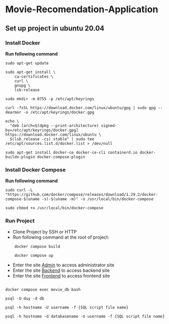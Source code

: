 # Movie-Recomendation-Application

## Set up project in ubuntu 20.04
### Install Docker
**Run following command**

```
sudo apt-get update

sudo apt-get install \
    ca-certificates \
    curl \
    gnupg \
    lsb-release

sudo mkdir -m 0755 -p /etc/apt/keyrings

curl -fsSL https://download.docker.com/linux/ubuntu/gpg | sudo gpg --dearmor -o /etc/apt/keyrings/docker.gpg

echo \
  "deb [arch=$(dpkg --print-architecture) signed-by=/etc/apt/keyrings/docker.gpg] https://download.docker.com/linux/ubuntu \
  $(lsb_release -cs) stable" | sudo tee /etc/apt/sources.list.d/docker.list > /dev/null

sudo apt-get install docker-ce docker-ce-cli containerd.io docker-buildx-plugin docker-compose-plugin
```

### Install Docker Compose

**Run following command**
```
sudo curl -L "https://github.com/docker/compose/releases/download/1.29.2/docker-compose-$(uname -s)-$(uname -m)" -o /usr/local/bin/docker-compose

sudo chmod +x /usr/local/bin/docker-compose
```

### Run Project
- Clone Project by SSH or HTTP
- Run following command at the root of project:
```
    docker compose build

    docker compose up
```
- Enter the site <a href='http://localhost:8000/admin'>Admin</a> to access administrator site
- Enter the site <a href='http://localhost:8000/'>Backend</a> to access backend site
- Enter the site <a href='http://localhost:3000/'>Frontend</a> to access frontend site

```

docker compose exec movie_db bash

psql -U duy -d db

psql -h hostname -U username -f {SQL script file name}

psql -h hostname -d databasename -U username -f {SQL script file name}

```